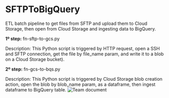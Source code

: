 # SFTPToBigQuery
ETL batch pipeline to get files from SFTP and upload them to Cloud Storage, then open from Cloud Storage and ingesting data to BigQuery.

**1º step:** fn-sftp-to-gcs.py

Description: This Python script is triggered by HTTP request, open a SSH and SFTP connection, get the file by file_name param, and write it to a blob on a Cloud Storage bucket).

**2º step:** fn-gcs-to-bqs.py

Description: This Python script is triggered by Cloud Storage blob creation action, open the blob by blob_name param, as a dataframe, then ingest dataframe to BigQuery table.
![Team document](https://github.com/mvoliveira1010/SFTPToBigQuery/assets/67582983/091a9cf1-978f-4dd0-a45f-8cf4072129cc)
